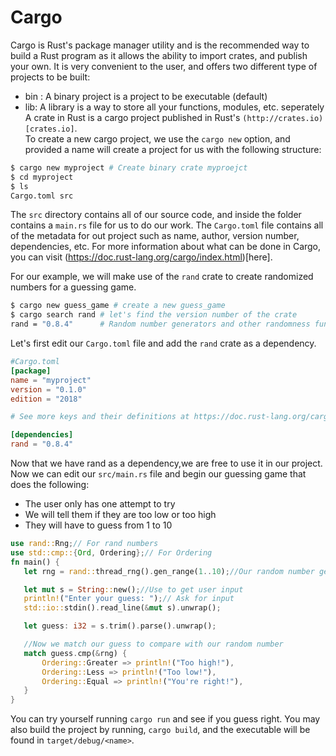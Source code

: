 # Cargo
Cargo is Rust's package manager utility and is the recommended way to build a Rust program as it allows the ability to import crates, and publish your own. It is very convenient to the user, and offers two different type of projects to be built: 
- bin : A binary project is a project to be executable (default)
- lib: A library is a way to store all your functions, modules, etc. seperately
A crate in Rust is a cargo project published in Rust's `(http://crates.io)[crates.io]`.  
 To create a new cargo project, we use the `cargo new` option, and provided a name will create a project for us with the following structure: 
 ```bash
$ cargo new myproject # Create binary crate myproejct
$ cd myproject
$ ls
Cargo.toml src
 ```

 The `src` directory contains all of our source code, and inside the folder contains a `main.rs` file for us to do our work. 
 The `Cargo.toml` file contains all of the metadata for out project such as name, author, version number, dependencies, etc. 
 For more information about what can be done in Cargo, you can visit (https://doc.rust-lang.org/cargo/index.html)[here]. 

 For our example, we will make use of the `rand` crate to create randomized numbers for a guessing game. 

 ```bash
 $ cargo new guess_game # create a new guess_game
 $ cargo search rand # let's find the version number of the crate
 rand = "0.8.4"      # Random number generators and other randomness functionality.
 ```

 Let's first edit our `Cargo.toml` file and add the `rand` crate as a dependency.
 ```toml
 #Cargo.toml
[package]
name = "myproject"
version = "0.1.0"
edition = "2018"

# See more keys and their definitions at https://doc.rust-lang.org/cargo/reference/manifest.html

[dependencies]
rand = "0.8.4"
 ```
Now that we have rand as a dependency,we are free to use it in our project. 
Now we can edit our `src/main.rs` file and begin our guessing game that does the following: 
 - The user only has one attempt to try
 - We will tell them if they are too low or too high
 - They will have to guess from 1 to 10

 ```rust
use rand::Rng;// For rand numbers
use std::cmp::{Ord, Ordering};// For Ordering 
fn main() {
    let rng = rand::thread_rng().gen_range(1..10);//Our random number generator

    let mut s = String::new();//Use to get user input
    println!("Enter your guess: ");// Ask for input
    std::io::stdin().read_line(&mut s).unwrap();

    let guess: i32 = s.trim().parse().unwrap();

    //Now we match our guess to compare with our random number
    match guess.cmp(&rng) {
        Ordering::Greater => println!("Too high!"),
        Ordering::Less => println!("Too low!"),
        Ordering::Equal => println!("You're right!"),
    }
}
 ```

 You can try yourself running `cargo run` and see if you guess right. You may also build 
 the project by running, `cargo build`, and the executable will be found in `target/debug/<name>`. 